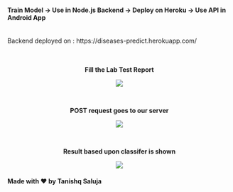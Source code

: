 #### Train Model -> Use in Node.js Backend -> Deploy on Heroku -> Use API in Android App 
<br>
Backend deployed on : https://diseases-predict.herokuapp.com/
<br>
<br>
<br>
<p align="center">
  <b>Fill the Lab Test Report</b>
</p> 
<p align="center">
  <img src="https://user-images.githubusercontent.com/35667308/67404247-b595b200-f5d0-11e9-9c05-fd46e9b3cc29.png"> 
</p>
  
<br>
<p align="center">
  <b>POST request goes to our server</b>
</p> 
<p align="center">
  <img src="https://user-images.githubusercontent.com/35667308/67404242-b4fd1b80-f5d0-11e9-87a0-49d59f165e3f.png"> 
</p>

<br>
<p align="center">
  <b>Result based upon classifer is shown</b>
</p> 
<p align="center">
  <img src="https://user-images.githubusercontent.com/35667308/67404244-b595b200-f5d0-11e9-92e2-2baa038930c1.png">  
</p>

#### Made with :heart: by Tanishq Saluja





